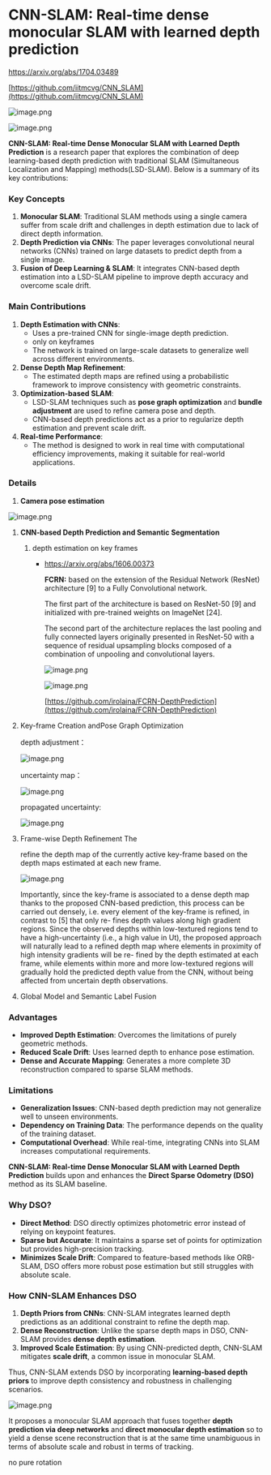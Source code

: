 # CNN-SLAM: Real-time dense monocular SLAM with learned depth prediction

https://arxiv.org/abs/1704.03489

[https://github.com/iitmcvg/CNN_SLAM](https://github.com/iitmcvg/CNN_SLAM)

![image.png](images/CNN-SLAM%20Real-time%20dense%20monocular%20SLAM%20with%20learn%201b471bdab3cf8032acd7f0ecedd731a4/image.png)

![image.png](images/CNN-SLAM%20Real-time%20dense%20monocular%20SLAM%20with%20learn%201b471bdab3cf8032acd7f0ecedd731a4/image%201.png)

**CNN-SLAM: Real-time Dense Monocular SLAM with Learned Depth Prediction** is a research paper that explores the combination of deep learning-based depth prediction with traditional SLAM (Simultaneous Localization and Mapping) methods(LSD-SLAM). Below is a summary of its key contributions:

### **Key Concepts**

1. **Monocular SLAM**: Traditional SLAM methods using a single camera suffer from scale drift and challenges in depth estimation due to lack of direct depth information.
2. **Depth Prediction via CNNs**: The paper leverages convolutional neural networks (CNNs) trained on large datasets to predict depth from a single image.
3. **Fusion of Deep Learning & SLAM**: It integrates CNN-based depth estimation into a LSD-SLAM pipeline to improve depth accuracy and overcome scale drift.

### **Main Contributions**

1. **Depth Estimation with CNNs**:
    - Uses a pre-trained CNN for single-image depth prediction.
    - only on keyframes
    - The network is trained on large-scale datasets to generalize well across different environments.
2. **Dense Depth Map Refinement**:
    - The estimated depth maps are refined using a probabilistic framework to improve consistency with geometric constraints.
3. **Optimization-based SLAM**:
    - LSD-SLAM techniques such as **pose graph optimization** and **bundle adjustment** are used to refine camera pose and depth.
    - CNN-based depth predictions act as a prior to regularize depth estimation and prevent scale drift.
4. **Real-time Performance**:
    - The method is designed to work in real time with computational efficiency improvements, making it suitable for real-world applications.

### Details

1. **Camera pose estimation**

![image.png](images/CNN-SLAM%20Real-time%20dense%20monocular%20SLAM%20with%20learn%201b471bdab3cf8032acd7f0ecedd731a4/image%202.png)

1. **CNN-based Depth Prediction and Semantic Segmentation**
    1. depth estimation on key frames
        - https://arxiv.org/abs/1606.00373
            
            **FCRN:** based on the extension of the Residual Network (ResNet) architecture [9] to a Fully Convolutional network.
            
            The first part of the architecture is based on ResNet-50 [9] and initialized with pre-trained weights on ImageNet [24]. 
            
            The second part of the architecture replaces the last pooling and fully connected layers originally presented in ResNet-50 with a sequence of residual upsampling blocks composed of a combination of unpooling and convolutional layers.
            
            ![image.png](images/CNN-SLAM%20Real-time%20dense%20monocular%20SLAM%20with%20learn%201b471bdab3cf8032acd7f0ecedd731a4/image%203.png)
            
            ![image.png](images/CNN-SLAM%20Real-time%20dense%20monocular%20SLAM%20with%20learn%201b471bdab3cf8032acd7f0ecedd731a4/image%204.png)
            
            [https://github.com/irolaina/FCRN-DepthPrediction](https://github.com/irolaina/FCRN-DepthPrediction)
            
2. Key-frame Creation andPose Graph Optimization
    
    depth adjustment：
    
    ![image.png](images/CNN-SLAM%20Real-time%20dense%20monocular%20SLAM%20with%20learn%201b471bdab3cf8032acd7f0ecedd731a4/image%205.png)
    
    uncertainty map：
    
    ![image.png](images/CNN-SLAM%20Real-time%20dense%20monocular%20SLAM%20with%20learn%201b471bdab3cf8032acd7f0ecedd731a4/image%206.png)
    
    propagated uncertainty:
    
    ![image.png](images/CNN-SLAM%20Real-time%20dense%20monocular%20SLAM%20with%20learn%201b471bdab3cf8032acd7f0ecedd731a4/image%207.png)
    
3. Frame-wise Depth Refinement The
    
    refine the depth map of the currently active key-frame based on the depth
    maps estimated at each new frame.
    
    ![image.png](images/CNN-SLAM%20Real-time%20dense%20monocular%20SLAM%20with%20learn%201b471bdab3cf8032acd7f0ecedd731a4/image%208.png)
    
    Importantly, since the key-frame is associated to a dense depth map thanks to the proposed CNN-based prediction, this process can be carried out densely, i.e. every element of the key-frame is refined, in contrast to [5] that only re- fines depth values along high gradient regions. Since the observed depths within low-textured regions tend to have a high-uncertainty (i.e., a high value in Ut), the proposed approach will naturally lead to a refined depth map where elements in proximity of high intensity gradients will be re- fined by the depth estimated at each frame, while elements within more and more low-textured regions will gradually hold the predicted depth value from the CNN, without being affected from uncertain depth observations.
    
4. Global Model and Semantic Label Fusion
    
    

### **Advantages**

- **Improved Depth Estimation**: Overcomes the limitations of purely geometric methods.
- **Reduced Scale Drift**: Uses learned depth to enhance pose estimation.
- **Dense and Accurate Mapping**: Generates a more complete 3D reconstruction compared to sparse SLAM methods.

### **Limitations**

- **Generalization Issues**: CNN-based depth prediction may not generalize well to unseen environments.
- **Dependency on Training Data**: The performance depends on the quality of the training dataset.
- **Computational Overhead**: While real-time, integrating CNNs into SLAM increases computational requirements.

**CNN-SLAM: Real-time Dense Monocular SLAM with Learned Depth Prediction** builds upon and enhances the **Direct Sparse Odometry (DSO)** method as its SLAM baseline.

### **Why DSO?**

- **Direct Method**: DSO directly optimizes photometric error instead of relying on keypoint features.
- **Sparse but Accurate**: It maintains a sparse set of points for optimization but provides high-precision tracking.
- **Minimizes Scale Drift**: Compared to feature-based methods like ORB-SLAM, DSO offers more robust pose estimation but still struggles with absolute scale.

### **How CNN-SLAM Enhances DSO**

1. **Depth Priors from CNNs**: CNN-SLAM integrates learned depth predictions as an additional constraint to refine the depth map.
2. **Dense Reconstruction**: Unlike the sparse depth maps in DSO, CNN-SLAM provides **dense depth estimation**.
3. **Improved Scale Estimation**: By using CNN-predicted depth, CNN-SLAM mitigates **scale drift**, a common issue in monocular SLAM.

Thus, CNN-SLAM extends DSO by incorporating **learning-based depth priors** to improve depth consistency and robustness in challenging scenarios.

![image.png](images/CNN-SLAM%20Real-time%20dense%20monocular%20SLAM%20with%20learn%201b471bdab3cf8032acd7f0ecedd731a4/image%209.png)

It proposes a monocular SLAM approach that fuses together **depth prediction via deep networks** and **direct monocular depth estimation** so to yield a dense scene reconstruction that is at the same time unambiguous in terms of absolute scale and robust in terms of tracking.

no pure rotation
